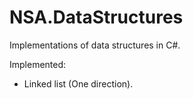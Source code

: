 NSA.DataStructures
=============

Implementations of data structures in C#.

Implemented:
- Linked list (One direction).